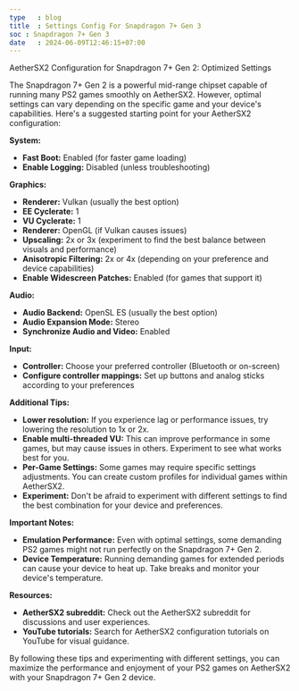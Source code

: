 ```yaml
---
type   : blog
title  : Settings Config For Snapdragon 7+ Gen 3
soc : Snapdragon 7+ Gen 3
date   : 2024-06-09T12:46:15+07:00
---
```



AetherSX2 Configuration for Snapdragon 7+ Gen 2: Optimized Settings

The Snapdragon 7+ Gen 2 is a powerful mid-range chipset capable of running many PS2 games smoothly on AetherSX2. However, optimal settings can vary depending on the specific game and your device's capabilities. Here's a suggested starting point for your AetherSX2 configuration:

**System:**

* **Fast Boot:** Enabled (for faster game loading)
* **Enable Logging:** Disabled (unless troubleshooting)

**Graphics:**

* **Renderer:** Vulkan (usually the best option)
* **EE Cyclerate:** 1
* **VU Cyclerate:** 1
* **Renderer:** OpenGL (if Vulkan causes issues)
* **Upscaling:** 2x or 3x (experiment to find the best balance between visuals and performance)
* **Anisotropic Filtering:** 2x or 4x (depending on your preference and device capabilities)
* **Enable Widescreen Patches:** Enabled (for games that support it)

**Audio:**

* **Audio Backend:** OpenSL ES (usually the best option)
* **Audio Expansion Mode:** Stereo
* **Synchronize Audio and Video:** Enabled

**Input:**

* **Controller:** Choose your preferred controller (Bluetooth or on-screen)
* **Configure controller mappings:** Set up buttons and analog sticks according to your preferences

**Additional Tips:**

* **Lower resolution:** If you experience lag or performance issues, try lowering the resolution to 1x or 2x.
* **Enable multi-threaded VU:** This can improve performance in some games, but may cause issues in others. Experiment to see what works best for you.
* **Per-Game Settings:** Some games may require specific settings adjustments. You can create custom profiles for individual games within AetherSX2.
* **Experiment:** Don't be afraid to experiment with different settings to find the best combination for your device and preferences.

**Important Notes:**

* **Emulation Performance:** Even with optimal settings, some demanding PS2 games might not run perfectly on the Snapdragon 7+ Gen 2. 
* **Device Temperature:** Running demanding games for extended periods can cause your device to heat up. Take breaks and monitor your device's temperature.

**Resources:**

* **AetherSX2 subreddit:** Check out the AetherSX2 subreddit for discussions and user experiences.
* **YouTube tutorials:** Search for AetherSX2 configuration tutorials on YouTube for visual guidance.

By following these tips and experimenting with different settings, you can maximize the performance and enjoyment of your PS2 games on AetherSX2 with your Snapdragon 7+ Gen 2 device.

